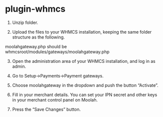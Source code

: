 plugin-whmcs
============

1. Unzip folder.

2. Upload the files to your WHMCS installation, keeping the same folder structure as the following.

moolahgateway.php should be whmcsroot/modules/gateways/moolahgateway.php

3. Open the administration area of your WHMCS installation, and log in as admin.

4. Go to Setup->Payments->Payment gateways.

5. Choose moolahgateway in the dropdown and push the button “Activate”.

6. Fill in your merchant details. You can set your IPN secret and other keys in your merchant control panel on Moolah.

7. Press the “Save Changes” button.